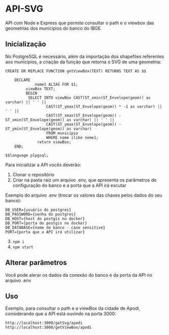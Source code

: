 # API-SVG
API com Node e Express que permite consultar o path e o viewbox das geometrias dos municípios do banco do IBGE.

## Inicialização

No PostgreSQL é necessário, além da importação dos shapefiles referentes aos municípios, a criação da função que retorna o SVG de uma geometria:

```
CREATE OR REPLACE FUNCTION getViewBox(TEXT) RETURNS TEXT AS $$ 

	DECLARE 
             nome1 ALIAS FOR $1;
	     viewBox TEXT;
	     BEGIN
		  SELECT INTO viewBox CAST(ST_xmin(ST_Envelope(geom)) as varchar) || ' ' || 
                  CAST(ST_ymax(ST_Envelope(geom)) * -1 as varchar) || ' ' ||
                  CAST(ST_xmax(ST_Envelope(geom)) - ST_xmin(ST_Envelope(geom)) as varchar) || ' ' ||
                  CAST(ST_ymax(ST_Envelope(geom)) - ST_ymin(ST_Envelope(geom)) as varchar)
                  FROM municipio
                  WHERE nome ilike nome1;
	          return viewBox;
	END;
	
$$language plpgsql;
```

Para inicializar a API vocês deverão:
1. Clonar o repositório
2. Criar na pasta raiz um arquivo .env, que apresenta os parâmetros de configuração do banco e a porta que a API irá escutar

Exemplo do arquivo .env (trocar os valores das chaves pelos dados do seu banco):
```
DB_USER={usuário do postgres}
DB_PASSWORD={senha do postgres} 
DB_HOST={host do postgis no docker}
DB_PORT={porta do postgis no docker} 
DB_DATABASE={nome do banco - case sensitive}
PORT={porta que a API irá utilizar}
```

3. ```npm i```
4. ```npm start```

## Alterar parâmetros
Você pode alerar os dados da conexão do banco e da porta da API no arquivo .env

## Uso
Exemplo, para consultar o path e a viewBox da cidade de Apodi, considerando que a API está ouvindo na porta 3000:
```
http://localhost:3000/getSvg/apodi
http://localhost:3000/getViewBox/apodi
```
